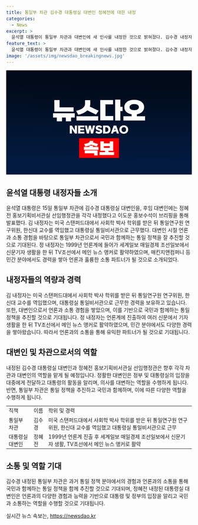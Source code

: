 ```yaml
---
title: 통일부 차관 김수경 대통령실 대변인 정혜전에 대한 내정
categories:
  - News
excerpt: >
  윤석열 대통령이 통일부 차관과 대변인에 새 인사를 내정한 것으로 밝혀졌다. 김수경 내정자는 미국 스탠퍼드대에서 사회학 박사 학위를 받고, 통일연구원 연구위원과 한신대 교수를 역임한 경력을 보유하고 있다. 대변인으로서의 경험을 바탕으로 통일 정책을 국민과 함께 추진할 것으로 기대된다. 또한, 정혜전 내정자는 언론계 출신으로 매킨지앤컴퍼니 등 민간 분야에서도 경력을 쌓아 훌륭한 소통 파트너가 될 것으로 소개되었다. 사람들의 관심을 끄는 요약문이다.
feature_text: >
  윤석열 대통령이 통일부 차관과 대변인에 새 인사를 내정한 것으로 밝혀졌다. 김수경 내정자는 미국 스탠퍼드대에서 사회학 박사 학위를 받고, 통일연구원 연구위원과 한신대 교수를 역임한 경력을 보유하고 있다. 대변인으로서의 경험을 바탕으로 통일 정책을 국민과 함께 추진할 것으로 기대된다. 또한, 정혜전 내정자는 언론계 출신으로 매킨지앤컴퍼니 등 민간 분야에서도 경력을 쌓아 훌륭한 소통 파트너가 될 것으로 소개되었다. 사람들의 관심을 끄는 요약문이다.
image: '/assets/img/newsdao_breakingnews.jpg'
---
```


<p><img src="/assets/img/newsdao_breakingnews.jpg" alt="pcversion 속보" /></p>

<h2 data-ke-size="size26">윤석열 대통령 내정자들 소개</h2>

<p data-ke-size="size16">윤석열 대통령은 15일 통일부 차관에 김수경 대통령실 대변인을, 후임 대변인에는 정혜전 홍보기획비서관실 선임행정관을 각각 내정했다고 이도운 홍보수석이 브리핑을 통해 발표했다. 김 내정자는 미국 스탠퍼드대에서 사회학 박사 학위를 받은 뒤 통일연구원 연구위원, 한신대 교수를 역임했고 대통령실 통일비서관으로 근무했다. 대변인 시절 언론과 소통 경험을 바탕으로 통일부 차관으로서 국민과 함께하는 통일 정책을 잘 추진할 것으로 기대된다. 정 내정자는 1999년 언론계에 들어가 세계일보 매일경제 조선일보에서 신문기자 생활을 한 뒤 TV조선에서 메인 뉴스 앵커로 활약하였으며, 매킨지앤컴퍼니 등 민간 분야에서도 경력을 쌓아 언론과 훌륭한 소통 파트너가 될 것으로 소개되었다.</p>

<h2 data-ke-size="size26">내정자들의 역량과 경력</h2>

<p data-ke-size="size16">김 내정자는 미국 스탠퍼드대에서 사회학 박사 학위를 받은 뒤 통일연구원 연구위원, 한신대 교수를 역임했으며, 대통령실 통일비서관으로 근무한 경력을 보유하고 있습니다. 또한, 대변인으로서 언론과 소통 경험을 쌓았으며, 이를 기반으로 국민과 함께하는 통일 정책을 추진할 것으로 기대됩니다. 정 내정자는 언론계에 진출하여 여러 신문에서 기자 생활을 한 뒤 TV조선에서 메인 뉴스 앵커로 활약하였으며, 민간 분야에서도 다양한 경력을 쌓아왔습니다. 따라서 언론과의 소통을 통해 유익한 파트너가 될 것으로 기대됩니다.</p>

<h2 data-ke-size="size26">대변인 및 차관으로서의 역할</h2>

<p data-ke-size="size16">내정된 김수경 대통령실 대변인과 정혜전 홍보기획비서관실 선임행정관은 향후 각각 차관과 대변인의 역할을 맡게 될 예정입니다. 정활한 대변인은 정부 및 대통령실의 입장을 대중에게 전달하고 대통령의 활동을 알리며, 의사를 대변하는 역할을 수행하게 됩니다. 반면, 통일부 차관은 통일 정책을 추진하고 국민과 함께하며, 이에 따른 다양한 역할을 수행하게 됩니다.</p>

<table>
    <tr>
        <td>직책</td>
        <td>이름</td>
        <td>학위 및 경력</td>
    </tr>
    <tr>
        <td>통일부 차관</td>
        <td>김수경</td>
        <td>미국 스탠퍼드대에서 사회학 박사 학위를 받은 뒤 통일연구원 연구위원, 한신대 교수를 역임했고 대통령실 통일비서관으로 근무</td>
    </tr>
    <tr>
        <td>대통령실 대변인</td>
        <td>정혜전</td>
        <td>1999년 언론계 진출 후 세계일보 매일경제 조선일보에서 신문기자 생활, TV조선에서 메인 뉴스 앵커로 활약</td>
    </tr>
</table>

<h2 data-ke-size="size26">소통 및 역할 기대</h2>

<p data-ke-size="size16">김수경 내정된 통일부 차관은 과거 통일 정책 분야에서의 경험과 언론과의 소통을 통해 국민과 함께하는 통일 정책을 함께 추진할 것으로 기대되며, 정혜전 내정된 대통령실 대변인은 언론과의 다양한 경험과 능력을 기반으로 대통령 및 정부의 입장을 알리고 국민과 소통하는 역할을 수행할 것으로 기대됩니다.</p>
실시간 뉴스 속보는, <a href="https://newsdao.kr" rel="dofollow">https://newsdao.kr</a>


